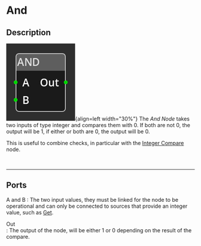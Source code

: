 # And

## Description

![And Node](../../assets/nodes/and_node.png){align=left width="30%"} The *And Node* takes
two inputs of type integer and compares them with 0. If both are not 0, the
output will be 1, if either or both are 0, the output will be 0. 

This is useful to combine checks, in particular with the [Integer
Compare](compare.md) node.


<br style="clear:left"/>


-------

## Ports

A and B
: The two input values, they must be linked for the node to be operational and
  can only be connected to sources that provide an integer value, such as
  [Get](get_variable.md).

Out  
: The output of the node, will be either 1 or 0 depending on the result of
  the compare.


